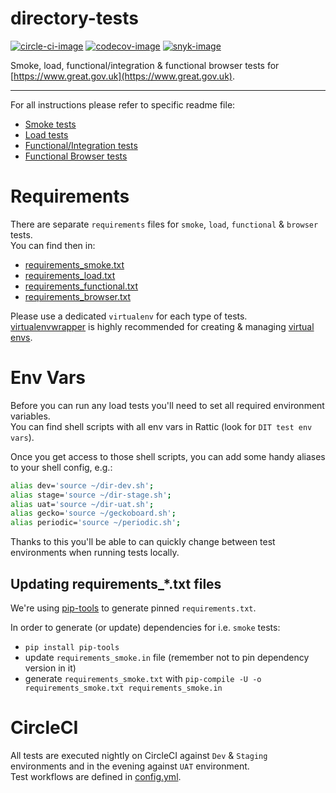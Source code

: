 # directory-tests

[![circle-ci-image]][circle-ci]
[![codecov-image]][codecov]
[![snyk-image]][snyk]

Smoke, load, functional/integration & functional browser tests for [https://www.great.gov.uk](https://www.great.gov.uk).

---

For all instructions please refer to specific readme file:

* [Smoke tests](tests/smoke/README.md)
* [Load tests](tests/load/README.md)
* [Functional/Integration tests](tests/functional/README.md)
* [Functional Browser tests](tests/browser/README.md)


# Requirements

There are separate `requirements` files for `smoke`, `load`, `functional` & `browser` tests.  
You can find then in:
* [requirements_smoke.txt](requirements_smoke.txt)
* [requirements_load.txt](requirements_load.txt)
* [requirements_functional.txt](requirements_functional.txt)
* [requirements_browser.txt](requirements_browser.txt)

Please use a dedicated `virtualenv` for each type of tests.  
[virtualenvwrapper](https://pypi.org/project/virtualenvwrapper/) is highly recommended
for creating & managing [virtual envs](https://pypi.org/project/virtualenv/).


# Env Vars

Before you can run any load tests you'll need to set all required environment variables.  
You can find shell scripts with all env vars in Rattic (look for `DIT test env vars`).

Once you get access to those shell scripts, you can add some handy aliases to your shell config, e.g.:

```bash
alias dev='source ~/dir-dev.sh';
alias stage='source ~/dir-stage.sh';
alias uat='source ~/dir-uat.sh';
alias gecko='source ~/geckoboard.sh';
alias periodic='source ~/periodic.sh';
```

Thanks to this you'll be able to can quickly change between test environments when running tests locally.

## Updating requirements_*.txt files

We're using [pip-tools](https://pypi.org/project/pip-tools/) to generate pinned `requirements.txt`.  

In order to generate (or update) dependencies for i.e. `smoke` tests:

* `pip install pip-tools`
* update `requirements_smoke.in` file (remember not to pin dependency version in it)
* generate `requirements_smoke.txt` with `pip-compile -U -o requirements_smoke.txt requirements_smoke.in`


# CircleCI

All tests are executed nightly on CircleCI against `Dev` & `Staging` environments and in
the evening against `UAT` environment.  
Test workflows are defined in [config.yml](.circleci/config.yml#L595).


[circle-ci-image]: https://circleci.com/gh/uktrade/directory-tests/tree/master.svg?style=svg
[circle-ci]: https://circleci.com/gh/uktrade/directory-tests/tree/master

[codecov-image]: https://codecov.io/gh/uktrade/directory-tests/branch/master/graph/badge.svg
[codecov]: https://codecov.io/gh/uktrade/directory-tests

[snyk-image]: https://snyk.io/test/github/uktrade/directory-tests/badge.svg
[snyk]: https://snyk.io/test/github/uktrade/directory-tests
